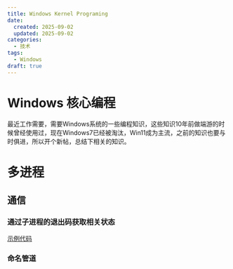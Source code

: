 ```yaml
---
title: Windows Kernel Programing
date:
  created: 2025-09-02
  updated: 2025-09-02
categories:
  - 技术
tags:
  - Windows 
draft: true
---
```


# Windows 核心编程

最近工作需要，需要Windows系统的一些编程知识，这些知识10年前做端游的时候曾经使用过，现在Windows7已经被淘汰，Win11成为主流，之前的知识也要与时俱进，所以开个新帖，总结下相关的知识。

<!-- more -->

# 多进程
## 通信
### 通过子进程的退出码获取相关状态
[示例代码](https://github.com/laiyierjiangsu/windows_kernal_programing)

### 命名管道